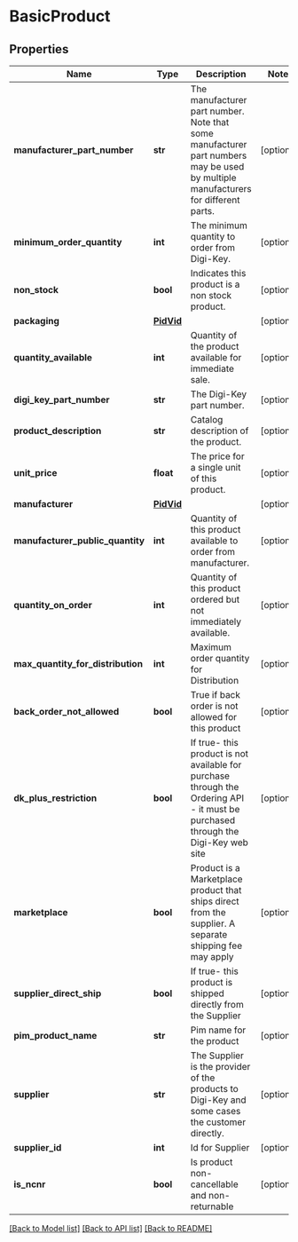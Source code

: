 # BasicProduct

## Properties
Name | Type | Description | Notes
------------ | ------------- | ------------- | -------------
**manufacturer_part_number** | **str** | The manufacturer part number. Note that some manufacturer part numbers may be used by multiple manufacturers for  different parts. | [optional] 
**minimum_order_quantity** | **int** | The minimum quantity to order from Digi-Key. | [optional] 
**non_stock** | **bool** | Indicates this product is a non stock product. | [optional] 
**packaging** | [**PidVid**](PidVid.md) |  | [optional] 
**quantity_available** | **int** | Quantity of the product available for immediate sale. | [optional] 
**digi_key_part_number** | **str** | The Digi-Key part number. | [optional] 
**product_description** | **str** | Catalog description of the product. | [optional] 
**unit_price** | **float** | The price for a single unit of this product. | [optional] 
**manufacturer** | [**PidVid**](PidVid.md) |  | [optional] 
**manufacturer_public_quantity** | **int** | Quantity of this product available to order from manufacturer. | [optional] 
**quantity_on_order** | **int** | Quantity of this product ordered but not immediately available. | [optional] 
**max_quantity_for_distribution** | **int** | Maximum order quantity for Distribution | [optional] 
**back_order_not_allowed** | **bool** | True if back order is not allowed for this product | [optional] 
**dk_plus_restriction** | **bool** | If true- this product is not available for purchase through the Ordering API - it must be purchased through the  Digi-Key web site | [optional] 
**marketplace** | **bool** | Product is a Marketplace product that ships direct from the supplier.  A separate shipping fee may apply | [optional] 
**supplier_direct_ship** | **bool** | If true- this product is shipped directly from the Supplier | [optional] 
**pim_product_name** | **str** | Pim name for the product | [optional] 
**supplier** | **str** | The Supplier is the provider of the products to Digi-Key and some cases the customer directly. | [optional] 
**supplier_id** | **int** | Id for Supplier | [optional] 
**is_ncnr** | **bool** | Is product non-cancellable and non-returnable | [optional] 

[[Back to Model list]](../README.md#documentation-for-models) [[Back to API list]](../README.md#documentation-for-api-endpoints) [[Back to README]](../README.md)



